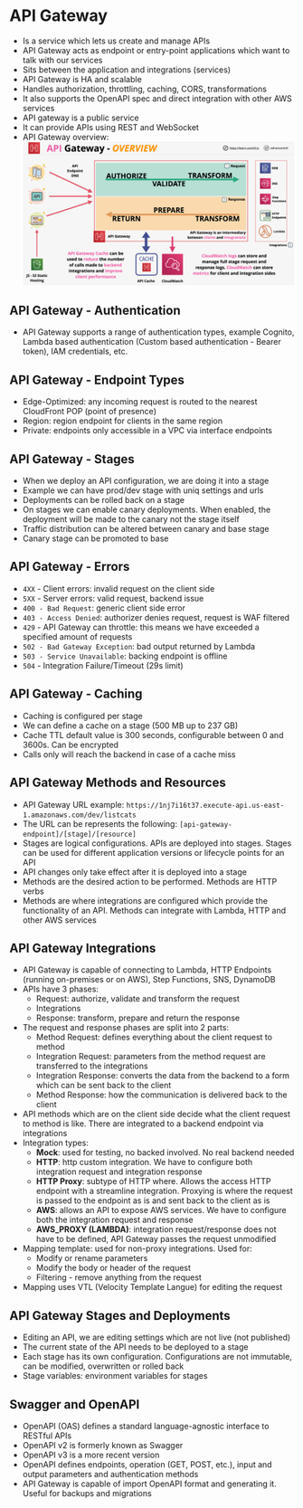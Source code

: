# API Gateway

- Is a service which lets us create and manage APIs
- API Gateway acts as endpoint or entry-point applications which want to talk with our services
- Sits between the application and integrations (services)
- API Gateway is HA and scalable
- Handles authorization, throttling, caching, CORS, transformations
- It also supports the OpenAPI spec and direct integration with other AWS services
- API gateway is a public service
- It can provide APIs using REST and WebSocket
- API Gateway overview:
    ![API Gateway Architecture](images/APIGateway.png)

## API Gateway - Authentication

- API Gateway supports a range of authentication types, example Cognito, Lambda based authentication (Custom based authentication - Bearer token), IAM credentials, etc.

## API Gateway - Endpoint Types

- Edge-Optimized: any incoming request is routed to the nearest CloudFront POP (point of presence)
- Region: region endpoint for clients in the same region
- Private: endpoints only accessible in a VPC via interface endpoints

## API Gateway - Stages

- When we deploy an API configuration, we are doing it into a stage
- Example we can have prod/dev stage with uniq settings and urls
- Deployments can be rolled back on a stage
- On stages we can enable canary deployments. When enabled, the deployment will be made to the canary not the stage itself
- Traffic distribution can be altered between canary and base stage
- Canary stage can be promoted to base

## API Gateway - Errors

- `4XX` - Client errors: invalid request on the client side
- `5XX` - Server errors: valid request, backend issue
- `400 - Bad Request`: generic client side error
- `403 - Access Denied`: authorizer denies request, request is WAF filtered
- `429` - API Gateway can throttle: this means we have exceeded a specified amount of requests
- `502 - Bad Gateway Exception`: bad output returned by Lambda
- `503 - Service Unavailable`: backing endpoint is offline
- `504` - Integration Failure/Timeout (29s limit)

## API Gateway - Caching

- Caching is configured per stage
- We can define a cache on a stage (500 MB up to 237 GB)
- Cache TTL default value is 300 seconds, configurable between 0 and 3600s. Can be encrypted
- Calls only will reach the backend in case of a cache miss

## API Gateway Methods and Resources

- API Gateway URL example: `https://1nj7i16t37.execute-api.us-east-1.amazonaws.com/dev/listcats`
- The URL can be represents the following: `[api-gateway-endpoint]/[stage]/[resource]`
- Stages are logical configurations. APIs are deployed into stages. Stages can be used for different application versions or lifecycle points for an API
- API changes only take effect after it is deployed into a stage
- Methods are the desired action to be performed. Methods are HTTP verbs
- Methods are where integrations are configured which provide the functionality of an API. Methods can integrate with Lambda, HTTP and other AWS services

## API Gateway Integrations

- API Gateway is capable of connecting to Lambda, HTTP Endpoints (running on-premises or on AWS), Step Functions, SNS, DynamoDB
- APIs have 3 phases:
    - Request: authorize, validate and transform the request
    - Integrations
    - Response: transform, prepare and return the response
- The request and response phases are split into 2 parts:
    - Method Request: defines everything about the client request to method
    - Integration Request: parameters from the method request are transferred to the integrations
    - Integration Response: converts the data from the backend to a form which can be sent back to the client
    - Method Response: how the communication is delivered back to the client
- API methods which are on the client side decide what the client request to method is like. There are integrated to a backend endpoint via integrations
- Integration types:
    - **Mock**: used for testing, no backed involved. No real backend needed
    - **HTTP**: http custom integration. We have to configure both integration request and integration response
    - **HTTP Proxy**: subtype of HTTP where. Allows the access HTTP endpoint with a streamline integration. Proxying is where the request is passed to the endpoint as is and sent back to the client as is
    - **AWS**: allows an API to expose AWS services. We have to configure both the integration request and response
    - **AWS_PROXY (LAMBDA)**: integration request/response does not have to be defined, API Gateway passes the request unmodified
- Mapping template: used for non-proxy integrations. Used for:
    - Modify or rename parameters
    - Modify the body or header of the request
    - Filtering - remove anything from the request
- Mapping uses VTL (Velocity Template Langue) for editing the request

## API Gateway Stages and Deployments

- Editing an API, we are editing settings which are not live (not published)
- The current state of the API needs to be deployed to a stage
- Each stage has its own configuration. Configurations are not immutable, can be modified, overwritten or rolled back
- Stage variables: environment variables for stages

## Swagger and OpenAPI

- OpenAPI (OAS) defines a standard language-agnostic interface to RESTful APIs
- OpenAPI v2 is formerly known as Swagger
- OpenAPI v3 is a more recent version
- OpenAPI defines endpoints, operation (GET, POST, etc.), input and output parameters and authentication methods
- API Gateway is capable of import OpenAPI format and generating it. Useful for backups and migrations
